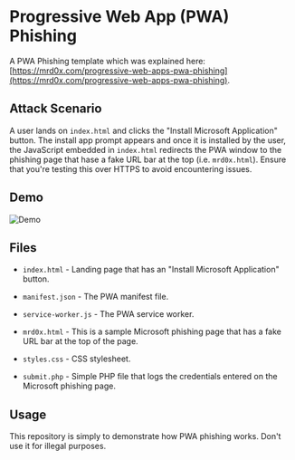 # Progressive Web App (PWA) Phishing

A PWA Phishing template which was explained here: [https://mrd0x.com/progressive-web-apps-pwa-phishing](https://mrd0x.com/progressive-web-apps-pwa-phishing).

## Attack Scenario

A user lands on `index.html` and clicks the "Install Microsoft Application" button. The install app prompt appears and once it is installed by the user, the JavaScript embedded in `index.html` redirects the PWA window to the phishing page that hase a fake URL bar at the top (i.e. `mrd0x.html`). Ensure that you're testing this over HTTPS to avoid encountering issues.

## Demo

![Demo](https://github.com/mrd0x/PWA-Phishing/blob/main/demo.gif)

## Files

* `index.html` - Landing page that has an "Install Microsoft Application" button.

* `manifest.json` - The PWA manifest file.

* `service-worker.js` - The PWA service worker.

* `mrd0x.html` - This is a sample Microsoft phishing page that has a fake URL bar at the top of the page.

* `styles.css` - CSS stylesheet.

* `submit.php` - Simple PHP file that logs the credentials entered on the Microsoft phishing page.

## Usage

This repository is simply to demonstrate how PWA phishing works. Don't use it for illegal purposes.

